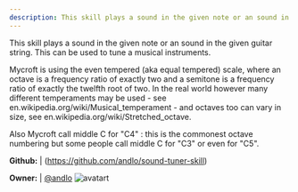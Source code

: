 ```yaml
---
description: This skill plays a sound in the given note or an sound in the given guitar string
---
```

This skill plays a sound in the given note or an sound in the given guitar string.
This can be used to tune a musical instruments.

Mycroft is using the even tempered (aka equal tempered) scale, where an octave is a
frequency ratio of exactly two and a semitone is a frequency ratio of exactly the
twelfth root of two. In the real world however many different temperaments may be
used - see en.wikipedia.org/wiki/Musical_temperament - and octaves too can vary in
size, see  en.wikipedia.org/wiki/Stretched_octave.

Also Mycroft call middle C for "C4" : this is the commonest octave numbering but some
people call middle C for "C3" or even for "C5".

**Github:** | (https://github.com/andlo/sound-tuner-skill)

**Owner:** | [@andlo](https://github.com/andlo) ![avatart](https://avatars2.githubusercontent.com/u/3314671?v=4)

